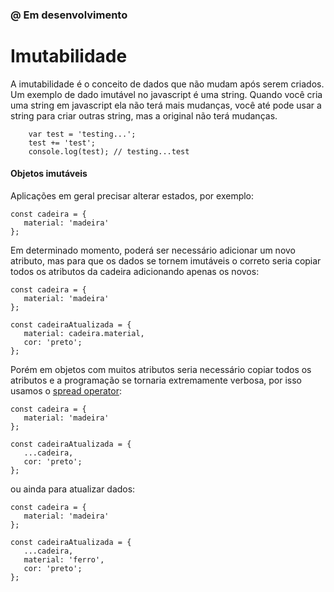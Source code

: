 ### @ Em desenvolvimento 
# Imutabilidade
A imutabilidade é o conceito de dados que não mudam após serem criados. Um exemplo de dado imutável no javascript é uma string. Quando você cria uma string em javascript ela não terá mais mudanças, você até pode usar a string para criar outras string, mas a original não terá mudanças.

```
    var test = 'testing...';
    test += 'test';
    console.log(test); // testing...test
```

#### Objetos imutáveis
Aplicações em geral precisar alterar estados, por exemplo: 

```
const cadeira = {
   material: 'madeira'
};
```

Em determinado momento, poderá ser necessário adicionar um novo atributo, mas para que os dados se tornem imutáveis o correto seria copiar todos os atributos da cadeira adicionando apenas os novos:

```
const cadeira = {
   material: 'madeira'
};

const cadeiraAtualizada = {
   material: cadeira.material,
   cor: 'preto';
};
```

Porém em objetos com muitos atributos seria necessário copiar todos os atributos e a programação se tornaria extremamente verbosa, por isso usamos o [spread operator](https://developer.mozilla.org/pt-BR/docs/Web/JavaScript/Reference/Operators/Spread_operator):

```
const cadeira = {
   material: 'madeira'
};

const cadeiraAtualizada = {
   ...cadeira,
   cor: 'preto';
};
```

ou ainda para atualizar dados:

```
const cadeira = {
   material: 'madeira'
};

const cadeiraAtualizada = {
   ...cadeira,
   material: 'ferro',
   cor: 'preto';
};
```